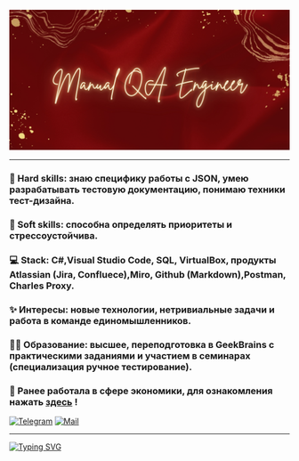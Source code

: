 ![Image alt](2.jpg)

---
### 🗿 Hard skills: знаю специфику работы с JSON, умею разрабатывать тестовую документацию, понимаю техники тест-дизайна.
### 🌿 Soft skills: способна определять приоритеты и стрессоустойчива.
### 💻 Stack: C#,Visual Studio Code, SQL, VirtualBox, продукты Atlassian (Jira, Confluece),Miro, Github (Markdown),Postman, Charles Proxy.
### ✨ Интересы: новые технологии, нетривиальные задачи и работа в команде единомышленников. 
### 👩‍🎓 Образование: высшее, переподготовка в GeekBrains с практическими заданиями и участием в семинарах (специализация ручное тестирование).
### 👔 Ранее работала в сфере экономики, для ознакомления нажать [здесь](cv_old.pdf) !

[![Telegram](https://img.shields.io/badge/Telegram-2CA5E0?style=for-the-badge&logo=telegram&logoColor=white)](https://t.me/AnastasiiaKonkovaTr "Кликни на меня")
[![Mail](https://img.shields.io/badge/Mail.ru-%233780F1.svg?style=for-the-badge&logoColor=white)](mailto:anastasiya.komova@mail.ru "или на меня")

---

[![Typing SVG](https://readme-typing-svg.herokuapp.com?color=B00000&lines=💭+Активно+ищу+удаленную+работу)](https://git.io/typing-svg)
